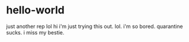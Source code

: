 # hello-world
just another rep lol
hi i'm just trying this out.
lol.
i'm so bored.
quarantine sucks. i miss my bestie.
